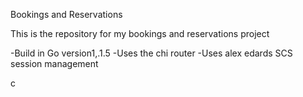 Bookings and Reservations 


This is the repository for my bookings and reservations project 

-Build in Go version1,.1.5
-Uses the chi  router
-Uses alex edards SCS session management 

c